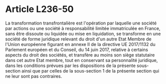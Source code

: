 # Article L236-50

La transformation transfrontalière est l'opération par laquelle une société par actions ou une société à responsabilité limitée immatriculée en France, sans être dissoute ou liquidée ou mise en liquidation, se transforme en une société de forme juridique relevant du droit d'un autre Etat Membre de l'Union européenne figurant en annexe II de la directive UE 2017/1132 du Parlement européen et du Conseil, du 14 juin 2017, relative à certains aspects du droit des sociétés, et transfère au moins son siège statutaire dans cet autre Etat membre, tout en conservant sa personnalité juridique, dans les conditions prévues par les dispositions de la présente sous-section ainsi que par celles de la sous-section 1 de la présente section qui ne leur sont pas contraires.
